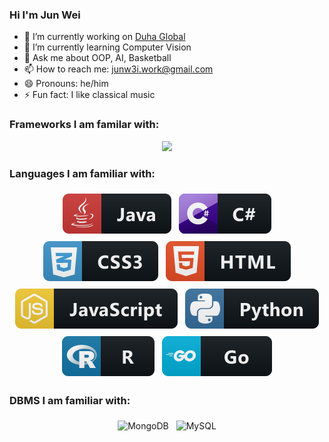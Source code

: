 ### Hi I'm Jun Wei

- 🔭 I’m currently working on [Duha Global](https://duhaglobal.vercel.app/)
- 🌱 I’m currently learning Computer Vision
- 💬 Ask me about OOP, AI, Basketball
- 📫 How to reach me: junw3i.work@gmail.com
- 😄 Pronouns: he/him
- ⚡ Fun fact: I like classical music

### Frameworks I am familar with:
<p align="center">
  <a href="https://skillicons.dev">
    <img src="https://skillicons.dev/icons?i=git,kubernetes,docker,c,vim" />
  </a>
</p>
<p align="center">
<!--         <img src="https://github.com/MikeCodesDotNET/ColoredBadges/blob/master/svg/dev/frameworks/angular.svg" alt="angular" style="text-decoration:none; vertical-align:top; margin:6px 4px">
        <img src="https://github.com/MikeCodesDotNET/ColoredBadges/blob/master/svg/dev/frameworks/react.svg" alt="react" style="text-decoration:none; vertical-align:top; margin:6px 4px">  
        <img src="https://github.com/MikeCodesDotNET/ColoredBadges/blob/master/svg/dev/frameworks/nodejs.svg" alt="nodejs" style="text-decoration:none; vertical-align:top; margin:6px 4px">  
        <img src="https://github.com/MikeCodesDotNET/ColoredBadges/blob/master/svg/dev/frameworks/flutter.svg" alt="flutter" style="text-decoration:none; vertical-align:top; margin:6px 4px">  
        <img src="https://github.com/MikeCodesDotNET/ColoredBadges/blob/master/svg/dev/languages/csharp_dotnet.svg" alt=".net" style="text-decoration:none; vertical-align:top; margin:6px 4px">  
        [![My Skills](https://skillicons.dev/icons?i=js,html,css,wasm)](https://skillicons.dev) -->

### Languages I am familiar with:

<p align="center">
    <img src="https://github.com/MikeCodesDotNET/ColoredBadges/blob/master/svg/dev/languages/java.svg" alt="java" style="vertical-align:top; margin:6px 4px">
    <img src="https://github.com/MikeCodesDotNET/ColoredBadges/blob/master/svg/dev/languages/csharp.svg" alt="csharp" style="vertical-align:top; margin:6px 4px">
    <img src="https://github.com/MikeCodesDotNET/ColoredBadges/blob/master/svg/dev/languages/css3.svg" alt="css3" style="vertical-align:top; margin:6px 4px">
    <img src="https://github.com/MikeCodesDotNET/ColoredBadges/blob/master/svg/dev/languages/html.svg" alt="html" style="vertical-align:top; margin:6px 4px">
    <img src="https://github.com/MikeCodesDotNET/ColoredBadges/blob/master/svg/dev/languages/js.svg" alt="js" style="vertical-align:top; margin:6px 4px">
    <img src="https://github.com/MikeCodesDotNET/ColoredBadges/blob/master/svg/dev/languages/python.svg" alt="python" style="vertical-align:top; margin:6px 4px">
    <img src="https://github.com/MikeCodesDotNET/ColoredBadges/blob/master/svg/dev/languages/r.svg" alt="r" style="vertical-align:top; margin:6px 4px">
    <img src="https://github.com/MikeCodesDotNET/ColoredBadges/blob/master/svg/dev/languages/go.svg" alt="go" style="vertical-align:top; margin:6px 4px">
</p>

### DBMS I am familiar with:
<p align="center">
    <img src="https://www.vectorlogo.zone/logos/mongodb/mongodb-ar21.svg" alt="MongoDB" style="vertical-align:top; margin:6px 4px">
    <img src="https://www.vectorlogo.zone/logos/mysql/mysql-ar21.svg" alt="MySQL" style="vertical-align:top; margin:6px 4px">
</p>

